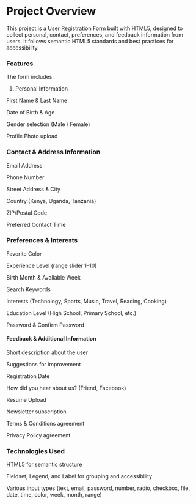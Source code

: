 # Project Overview

This project is a User Registration Form built with HTML5, designed to collect personal, contact, preferences, and feedback information from users. It follows semantic HTML5 standards and best practices for accessibility.



### Features

The form includes:

1. Personal Information

First Name & Last Name

Date of Birth & Age

Gender selection (Male / Female)

Profile Photo upload


### Contact & Address Information

Email Address

Phone Number

Street Address & City

Country (Kenya, Uganda, Tanzania)

ZIP/Postal Code

Preferred Contact Time

### Preferences & Interests

Favorite Color

Experience Level (range slider 1–10)

Birth Month & Available Week

Search Keywords

Interests (Technology, Sports, Music, Travel, Reading, Cooking)

Education Level (High School, Primary School, etc.)

Password & Confirm Password


#### Feedback & Additional Information

Short description about the user

Suggestions for improvement

Registration Date

How did you hear about us? (Friend, Facebook)

Resume Upload

Newsletter subscription

Terms & Conditions agreement

Privacy Policy agreement





### Technologies Used

HTML5 for semantic structure

Fieldset, Legend, and Label for grouping and accessibility

Various input types (text, email, password, number, radio, checkbox, file, date, time, color, week, month, range)
